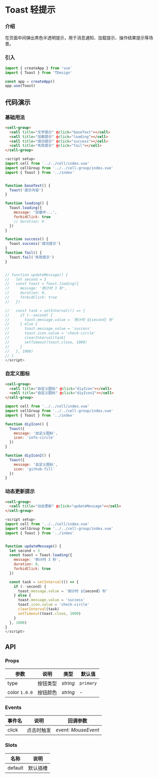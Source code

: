 # Toast 轻提示

### 介绍

在页面中间弹出黑色半透明提示，用于消息通知、加载提示、操作结果提示等场景。

### 引入

```js
import { createApp } from 'vue'
import { Toast } from 'TDesign'

const app = createApp()
app.use(Toast)
```

## 代码演示

### 基础用法

```html
<cell-group>
  <cell title="文字提示" @click="baseText"></cell>
  <cell title="加载提示" @click="loading"></cell>
  <cell title="成功提示" @click="success"></cell>
  <cell title="失败提示" @click="fail"></cell>
</cell-group>
```

```js
<script setup>
import cell from '../../cell/index.vue'
import cellGroup from '../../cell-group/index.vue'
import { Toast } from '../index'


function baseText() {
  Toast('提示内容')
}

function loading() {
  Toast.loading({
    message: '加载中...',
    forbidClick: true
    // duration: 0
  })
}

function success() {
  Toast.success('成功提示')
}
function fail() {
  Toast.fail('失败提示')
}


// function updateMessage() {
//   let second = 3
//   const toast = Toast.loading({
//     message: '倒计时 3 秒',
//     duration: 0,
//     forbidClick: true
//   })

//   const task = setInterval(() => {
//     if (--second) {
//       toast.message.value = `倒计时 ${second} 秒`
//     } else {
//       toast.message.value = 'success'
//       toast.icon.value = 'check-circle'
//       clearInterval(task)
//       setTimeout(toast.close, 1000)
//     }
//   }, 1000)
// }
</script>

```

### 自定义图标

```html
<cell-group>
  <cell title="自定义图标" @click="diyIcon"></cell>
  <cell title="自定义图标" @click="diyIcon2"></cell>
</cell-group>
```

```js
import cell from '../../cell/index.vue'
import cellGroup from '../../cell-group/index.vue'
import { Toast } from '../index'

function diyIcon() {
  Toast({
    message: '自定义图标',
    icon: 'info-circle'
  })
}

function diyIcon2() {
  Toast({
    message: '自定义图标',
    icon: 'github-fill'
  })
}
```

### 动态更新提示

```html
<cell-group>
  <cell title="动态更新" @click="updateMessage"></cell>
</cell-group>
```

```js
<script setup>
import cell from '../../cell/index.vue'
import cellGroup from '../../cell-group/index.vue'
import { Toast } from '../index'


function updateMessage() {
  let second = 3
  const toast = Toast.loading({
    message: '倒计时 3 秒',
    duration: 0,
    forbidClick: true
  })

  const task = setInterval(() => {
    if (--second) {
      toast.message.value = `倒计时 ${second} 秒`
    } else {
      toast.message.value = 'success'
      toast.icon.value = 'check-circle'
      clearInterval(task)
      setTimeout(toast.close, 1000)
    }
  }, 1000)
}
</script>
```

## API

### Props

| 参数          | 说明     | 类型     | 默认值    |
| ------------- | -------- | -------- | --------- |
| type          | 按钮类型 | _string_ | `primary` |
| color `1.0.0` | 按钮颜色 | _string_ | -         |

### Events

| 事件名 | 说明       | 回调参数            |
| ------ | ---------- | ------------------- |
| click  | 点击时触发 | _event: MouseEvent_ |

### Slots

| 名称    | 说明     |
| ------- | -------- |
| default | 默认插槽 |

